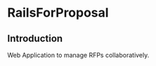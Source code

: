 RailsForProposal
================

Introduction
------------

Web Application to manage RFPs collaboratively.